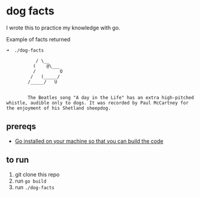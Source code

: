 # dog facts

I wrote this to practice my knowledge with go.

Example of facts returned

```
➜  ./dog-facts

           / \__
          (    @\___
          /         O       
         /   (_____/
        /_____/   U


        The Beatles song "A day in the Life" has an extra high-pitched whistle, audible only to dogs. It was recorded by Paul McCartney for the enjoyment of his Shetland sheepdog.
```

## prereqs

- [Go installed on your machine so that you can build the code](https://go.dev/doc/install)

## to run

1. git clone this repo
2. run `go build`
3. run `./dog-facts`